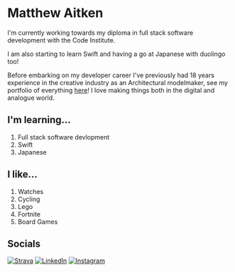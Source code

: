 # Matthew Aitken

I'm currently working towards my diploma in full stack software development with the Code Institute.

I am also starting to learn Swift and having a go at Japanese with duolingo too!

Before embarking on my developer career I've previously had 18 years experience in the creative industry as an Architectural modelmaker, see my portfolio of everything [here](https://apeskinian.github.io/)! I love making things both in the digital and analogue world.

## I'm learning...
1. Full stack software devlopment
3. Swift
4. Japanese

## I like...
1. Watches
2. Cycling
3. Lego
4. Fortnite
5. Board Games

## Socials

[![Strava](https://img.shields.io/badge/Strava-FC4C02?logo=strava&logoColor=1f1f1f)](https://www.strava.com/athletes/138497633)
[![LinkedIn](https://img.shields.io/badge/LinkedIn-0A66C2?logo=linkedin&logoColor=1f1f1f)](https://www.linkedin.com/in/apeskinian/)
[![Instagram](https://img.shields.io/badge/Instagram-E4405F?logo=instagram&logoColor=1f1f1f)](https://www.instagram.com/apeskinian/)


